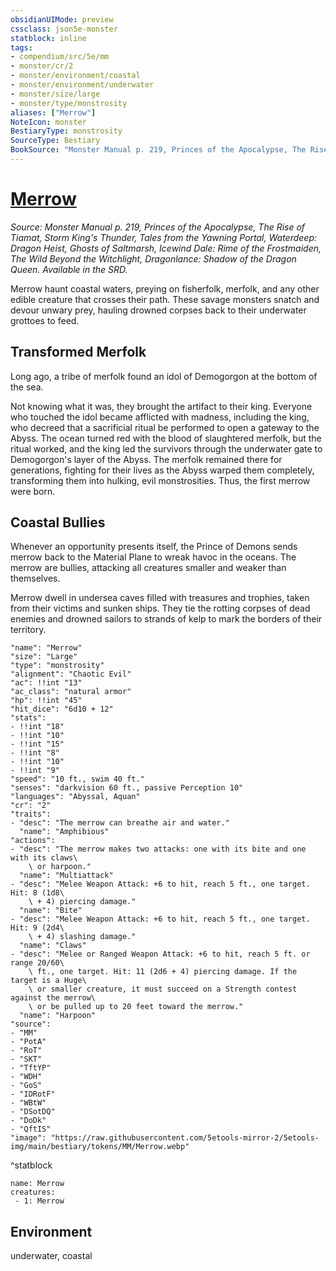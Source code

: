 ```yaml
---
obsidianUIMode: preview
cssclass: json5e-monster
statblock: inline
tags:
- compendium/src/5e/mm
- monster/cr/2
- monster/environment/coastal
- monster/environment/underwater
- monster/size/large
- monster/type/monstrosity
aliases: ["Merrow"]
NoteIcon: monster
BestiaryType: monstrosity
SourceType: Bestiary
BookSource: "Monster Manual p. 219, Princes of the Apocalypse, The Rise of Tiamat, Storm King's Thunder, Tales from the Yawning Portal, Waterdeep: Dragon Heist, Ghosts of Saltmarsh, Icewind Dale: Rime of the Frostmaiden, The Wild Beyond the Witchlight, Dragonlance: Shadow of the Dragon Queen. Available in the SRD."
---
```

# [Merrow](2-Mechanics/CLI/bestiary/monstrosity/merrow.md)
*Source: Monster Manual p. 219, Princes of the Apocalypse, The Rise of Tiamat, Storm King's Thunder, Tales from the Yawning Portal, Waterdeep: Dragon Heist, Ghosts of Saltmarsh, Icewind Dale: Rime of the Frostmaiden, The Wild Beyond the Witchlight, Dragonlance: Shadow of the Dragon Queen. Available in the SRD.*  

Merrow haunt coastal waters, preying on fisherfolk, merfolk, and any other edible creature that crosses their path. These savage monsters snatch and devour unwary prey, hauling drowned corpses back to their underwater grottoes to feed.

## Transformed Merfolk

Long ago, a tribe of merfolk found an idol of Demogorgon at the bottom of the sea.

Not knowing what it was, they brought the artifact to their king. Everyone who touched the idol became afflicted with madness, including the king, who decreed that a sacrificial ritual be performed to open a gateway to the Abyss. The ocean turned red with the blood of slaughtered merfolk, but the ritual worked, and the king led the survivors through the underwater gate to Demogorgon's layer of the Abyss. The merfolk remained there for generations, fighting for their lives as the Abyss warped them completely, transforming them into hulking, evil monstrosities. Thus, the first merrow were born.

## Coastal Bullies

Whenever an opportunity presents itself, the Prince of Demons sends merrow back to the Material Plane to wreak havoc in the oceans. The merrow are bullies, attacking all creatures smaller and weaker than themselves.

Merrow dwell in undersea caves filled with treasures and trophies, taken from their victims and sunken ships. They tie the rotting corpses of dead enemies and drowned sailors to strands of kelp to mark the borders of their territory.

```statblock
"name": "Merrow"
"size": "Large"
"type": "monstrosity"
"alignment": "Chaotic Evil"
"ac": !!int "13"
"ac_class": "natural armor"
"hp": !!int "45"
"hit_dice": "6d10 + 12"
"stats":
- !!int "18"
- !!int "10"
- !!int "15"
- !!int "8"
- !!int "10"
- !!int "9"
"speed": "10 ft., swim 40 ft."
"senses": "darkvision 60 ft., passive Perception 10"
"languages": "Abyssal, Aquan"
"cr": "2"
"traits":
- "desc": "The merrow can breathe air and water."
  "name": "Amphibious"
"actions":
- "desc": "The merrow makes two attacks: one with its bite and one with its claws\
    \ or harpoon."
  "name": "Multiattack"
- "desc": "Melee Weapon Attack: +6 to hit, reach 5 ft., one target. Hit: 8 (1d8\
    \ + 4) piercing damage."
  "name": "Bite"
- "desc": "Melee Weapon Attack: +6 to hit, reach 5 ft., one target. Hit: 9 (2d4\
    \ + 4) slashing damage."
  "name": "Claws"
- "desc": "Melee or Ranged Weapon Attack: +6 to hit, reach 5 ft. or range 20/60\
    \ ft., one target. Hit: 11 (2d6 + 4) piercing damage. If the target is a Huge\
    \ or smaller creature, it must succeed on a Strength contest against the merrow\
    \ or be pulled up to 20 feet toward the merrow."
  "name": "Harpoon"
"source":
- "MM"
- "PotA"
- "RoT"
- "SKT"
- "TftYP"
- "WDH"
- "GoS"
- "IDRotF"
- "WBtW"
- "DSotDQ"
- "DoDk"
- "QftIS"
"image": "https://raw.githubusercontent.com/5etools-mirror-2/5etools-img/main/bestiary/tokens/MM/Merrow.webp"
```
^statblock

```encounter-table
name: Merrow
creatures:
 - 1: Merrow
```

## Environment

underwater, coastal